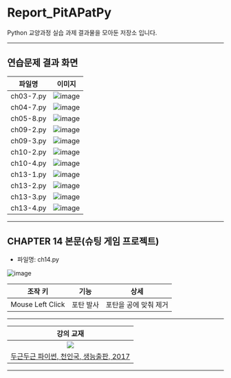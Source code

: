 # Report_PitAPatPy

Python 교양과정 실습 과제 결과물을 모아둔 저장소 입니다.

---

## 연습문제 결과 화면
|파일명|이미지|
|:-:|:-:|
|ch03-7.py|![image](https://user-images.githubusercontent.com/91407433/158049059-7b7b9dfc-4642-4fea-80f6-933628e97b11.png)|
|ch04-7.py|![image](https://user-images.githubusercontent.com/91407433/158049044-83446ca0-aeeb-437e-94d0-5779ba319fe2.png)|
|ch05-8.py|![image](https://user-images.githubusercontent.com/91407433/158048996-251a6bdc-8079-4b5a-bb33-3a4fb9b0b179.png)|
|ch09-2.py|![image](https://user-images.githubusercontent.com/91407433/158049072-88853963-b18f-4dd7-a440-74fcdc0a2488.png)|
|ch09-3.py|![image](https://user-images.githubusercontent.com/91407433/158049113-e73c9a49-c88b-438b-9e46-07a386e83e94.png)|
|ch10-2.py|![image](https://user-images.githubusercontent.com/91407433/158049141-dc409465-52fe-4815-a1a7-63b42124d0c6.png)|
|ch10-4.py|![image](https://user-images.githubusercontent.com/91407433/158049153-9a966c9b-09bd-46dc-bf49-8208505fadda.png)|
|ch13-1.py|![image](https://user-images.githubusercontent.com/91407433/158053385-5229036e-555d-4f55-9702-86b7a08a2d8b.png)|
|ch13-2.py|![image](https://user-images.githubusercontent.com/91407433/158053405-c13d34e3-6580-4e0d-bcdb-d3bc78f9ce04.png)|
|ch13-3.py|![image](https://user-images.githubusercontent.com/91407433/158053418-4708bfef-aaaa-4d29-8806-9ba5f5683a29.png)|
|ch13-4.py|![image](https://user-images.githubusercontent.com/91407433/158053429-f8f7f655-96fb-4d54-a7c8-0d4d5cf8ee74.png)|
--- 

## CHAPTER 14 본문(슈팅 게임 프로젝트)
- 파일명: ch14.py

![image](https://user-images.githubusercontent.com/91407433/156975660-9d1314d8-54bf-4413-ba6f-e34cc4ae21ba.png)

|조작 키|기능|상세|
|------|---|---|
|Mouse Left Click|포탄 발사|포탄을 공에 맞춰 제거|

---

| 강의 교재 |
| :-: |
| ![](https://bookthumb-phinf.pstatic.net/cover/115/731/11573148.jpg?type=m140&udate=20210129) |
| [두근두근 파이썬, 천인국, 생능출판, 2017](https://book.naver.com/bookdb/book_detail.naver?bid=11573148) |

---

